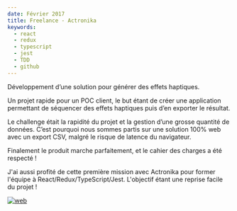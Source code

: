 ```yaml
---
date: Février 2017
title: Freelance - Actronika
keywords:
  - react
  - redux
  - typescript
  - jest
  - TDD
  - github
---
```


Développement d’une solution pour générer des effets haptiques.

Un projet rapide pour un POC client, le but étant de créer une application permettant de séquencer des effets haptiques puis d’en exporter le résultat.

Le challenge était la rapidité du projet et la gestion d’une grosse quantité de données. C’est pourquoi nous sommes partis sur une solution 100% web avec un export CSV, malgré le risque de latence du navigateur. 

Finalement le produit marche parfaitement, et le cahier des charges a été respecté !

J'ai aussi profité de cette première mission avec Actronika pour former l'équipe à React/Redux/TypeScript/Jest. L'objectif étant une reprise facile du projet !

[![web](web-badge.svg)](http://www.actronika.com)